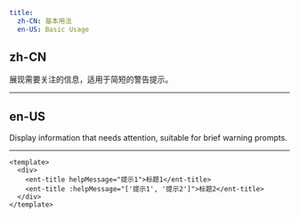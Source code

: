 ```yaml
title:
  zh-CN: 基本用法
  en-US: Basic Usage
```

## zh-CN

展现需要关注的信息，适用于简短的警告提示。

---

## en-US

Display information that needs attention, suitable for brief warning prompts.

---

```vue
<template>
  <div>
    <ent-title helpMessage="提示1">标题1</ent-title>
    <ent-title :helpMessage="['提示1', '提示2']">标题2</ent-title>
  </div>
</template>
```
